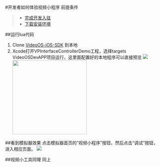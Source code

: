 #开发者如何体验视频小程序
前提条件
>- [完成开发入驻](../introduce/register.md)
>- [下载安装环境](../introduce/setting-up-the-environment.md)

##运行lua代码
1. Clone [VideoOS-iOS-SDK](https://github.com/VideoOS/VideoOS-iOS-SDK) 到本地
2. Xcode打开VPInterfaceControllerDemo工程，选择targets VideoOSDevAPP项目运行，这里面配置好的本地程序可以直接预览
![](https://videojj-mobile.oss-cn-beijing.aliyuncs.com/develop_doc/deverAppDocuments/ios%20/ios_1.1.png)<img style="width: 240px" src="https://videojj-mobile.oss-cn-beijing.aliyuncs.com/develop_doc/deverAppDocuments/ios%20/ios_1.2.png"/>

##看到模拟器效果
点击模拟器首页的“视频小程序”按钮，然后点击“调试”按钮，进入相应页面。
![](https://videojj-mobile.oss-cn-beijing.aliyuncs.com/develop_doc/deverAppDocuments/ios%20/cloud.png)

##视频小工具同理
同上